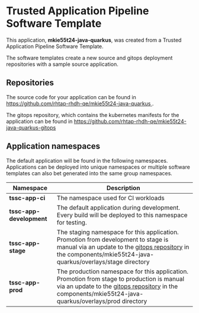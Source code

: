 # Trusted Application Pipeline Software Template

This application, **mkie55t24-java-quarkus**, was created from a Trusted Application Pipeline Software Template.

The software templates create a new source and gitops deployment repositories with a sample source application. 

## Repositories

The source code for your application can be found in [https://github.com/rhtap-rhdh-qe/mkie55t24-java-quarkus ](https://github.com/rhtap-rhdh-qe/mkie55t24-java-quarkus ).
 
The gitops repository, which contains the kubernetes manifests for the application can be found in 
[https://github.com/rhtap-rhdh-qe/mkie55t24-java-quarkus-gitops ](https://github.com/rhtap-rhdh-qe/mkie55t24-java-quarkus-gitops ) 

## Application namespaces 

The default application will be found in the following namespaces. Applications can be deployed into unique namespaces or multiple software templates can also bet generated into the same group namespaces.  

|  Namespace   |  Description   |  
| -------- | -------- |
| **tssc-app-ci** | The namespace used for CI workloads |
| **tssc-app-development** | The default application during development. Every build will be deployed to this namespace for testing. |
| **tssc-app-stage** | The staging namespace for this application. Promotion from development to stage is manual via an update to the [gitops repository](https://github.com/rhtap-rhdh-qe/mkie55t24-java-quarkus-gitops ) in the components/mkie55t24-java-quarkus/overlays/stage directory |
| **tssc-app-prod** | The production namespace for this application. Promotion from stage to production is manual via an update to the [gitops repository](https://github.com/rhtap-rhdh-qe/mkie55t24-java-quarkus-gitops ) in the components/mkie55t24-java-quarkus/overlays/prod directory |